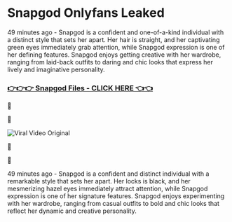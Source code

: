 # Snapgod Onlyfans Leaked

<p>49 minutes ago - Snapgod is a confident and one-of-a-kind individual with a distinct style that sets her apart. Her hair is straight, and her captivating green eyes immediately grab attention, while Snapgod expression is one of her defining features. Snapgod enjoys getting creative with her wardrobe, ranging from laid-back outfits to daring and chic looks that express her lively and imaginative personality.</p><p>
<h3><a href="https://fansleaks.com-getfree.pro/snapgod" rel="nofollow">👉👉👉 Snapgod Files - CLICK HERE 👈👈</a></h3>
<p>🔻</p>
<p>🔻</p> <p>
<a href="https://fansleaks.com-getfree.pro/snapgod" rel="nofollow"><img src="https://i.imgur.com/0ZbtXZ5.gif" alt="Viral Video Original" style="max-width: 100%; display: inline-block;" data-target="animated-image.originalImage"></a>
<p>🔻</p>
<p>🔻</p> <p>49 minutes ago - Snapgod is a confident and distinct individual with a remarkable style that sets her apart. Her locks is black, and her mesmerizing hazel eyes immediately attract attention, while Snapgod expression is one of her signature features. Snapgod enjoys experimenting with her wardrobe, ranging from casual outfits to bold and chic looks that reflect her dynamic and creative personality.</p>